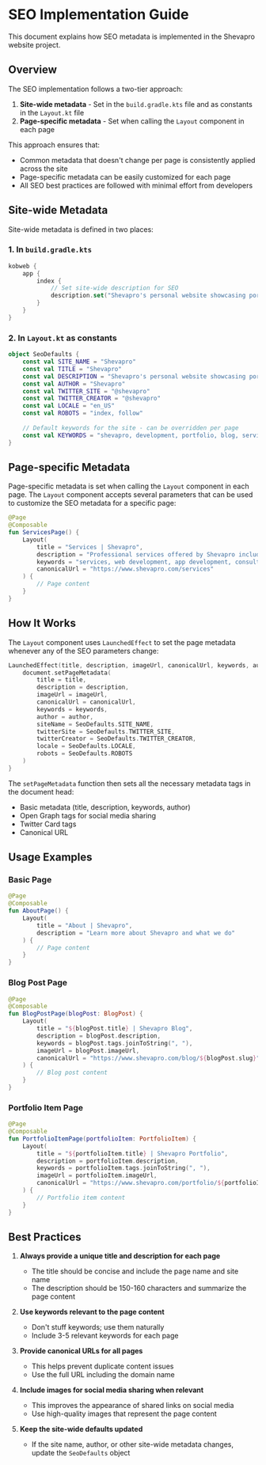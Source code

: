 # SEO Implementation Guide

This document explains how SEO metadata is implemented in the Shevapro website project.

## Overview

The SEO implementation follows a two-tier approach:
1. **Site-wide metadata** - Set in the `build.gradle.kts` file and as constants in the `Layout.kt` file
2. **Page-specific metadata** - Set when calling the `Layout` component in each page

This approach ensures that:
- Common metadata that doesn't change per page is consistently applied across the site
- Page-specific metadata can be easily customized for each page
- All SEO best practices are followed with minimal effort from developers

## Site-wide Metadata

Site-wide metadata is defined in two places:

### 1. In `build.gradle.kts`

```kotlin
kobweb {
    app {
        index {
            // Set site-wide description for SEO
            description.set("Shevapro's personal website showcasing portfolio, blog, and services")
        }
    }
}
```

### 2. In `Layout.kt` as constants

```kotlin
object SeoDefaults {
    const val SITE_NAME = "Shevapro"
    const val TITLE = "Shevapro"
    const val DESCRIPTION = "Shevapro's personal website showcasing portfolio, blog, and services"
    const val AUTHOR = "Shevapro"
    const val TWITTER_SITE = "@shevapro"
    const val TWITTER_CREATOR = "@shevapro"
    const val LOCALE = "en_US"
    const val ROBOTS = "index, follow"
    
    // Default keywords for the site - can be overridden per page
    const val KEYWORDS = "shevapro, development, portfolio, blog, services, kotlin, web development"
}
```

## Page-specific Metadata

Page-specific metadata is set when calling the `Layout` component in each page. The `Layout` component accepts several parameters that can be used to customize the SEO metadata for a specific page:

```kotlin
@Page
@Composable
fun ServicesPage() {
    Layout(
        title = "Services | Shevapro",
        description = "Professional services offered by Shevapro including web development, app development, and consulting",
        keywords = "services, web development, app development, consulting, kotlin, android",
        canonicalUrl = "https://www.shevapro.com/services"
    ) {
        // Page content
    }
}
```

## How It Works

The `Layout` component uses `LaunchedEffect` to set the page metadata whenever any of the SEO parameters change:

```kotlin
LaunchedEffect(title, description, imageUrl, canonicalUrl, keywords, author) {
    document.setPageMetadata(
        title = title,
        description = description,
        imageUrl = imageUrl,
        canonicalUrl = canonicalUrl,
        keywords = keywords,
        author = author,
        siteName = SeoDefaults.SITE_NAME,
        twitterSite = SeoDefaults.TWITTER_SITE,
        twitterCreator = SeoDefaults.TWITTER_CREATOR,
        locale = SeoDefaults.LOCALE,
        robots = SeoDefaults.ROBOTS
    )
}
```

The `setPageMetadata` function then sets all the necessary metadata tags in the document head:

- Basic metadata (title, description, keywords, author)
- Open Graph tags for social media sharing
- Twitter Card tags
- Canonical URL

## Usage Examples

### Basic Page

```kotlin
@Page
@Composable
fun AboutPage() {
    Layout(
        title = "About | Shevapro",
        description = "Learn more about Shevapro and what we do"
    ) {
        // Page content
    }
}
```

### Blog Post Page

```kotlin
@Page
@Composable
fun BlogPostPage(blogPost: BlogPost) {
    Layout(
        title = "${blogPost.title} | Shevapro Blog",
        description = blogPost.description,
        keywords = blogPost.tags.joinToString(", "),
        imageUrl = blogPost.imageUrl,
        canonicalUrl = "https://www.shevapro.com/blog/${blogPost.slug}"
    ) {
        // Blog post content
    }
}
```

### Portfolio Item Page

```kotlin
@Page
@Composable
fun PortfolioItemPage(portfolioItem: PortfolioItem) {
    Layout(
        title = "${portfolioItem.title} | Shevapro Portfolio",
        description = portfolioItem.description,
        keywords = portfolioItem.tags.joinToString(", "),
        imageUrl = portfolioItem.imageUrl,
        canonicalUrl = "https://www.shevapro.com/portfolio/${portfolioItem.slug}"
    ) {
        // Portfolio item content
    }
}
```

## Best Practices

1. **Always provide a unique title and description for each page**
   - The title should be concise and include the page name and site name
   - The description should be 150-160 characters and summarize the page content

2. **Use keywords relevant to the page content**
   - Don't stuff keywords; use them naturally
   - Include 3-5 relevant keywords for each page

3. **Provide canonical URLs for all pages**
   - This helps prevent duplicate content issues
   - Use the full URL including the domain name

4. **Include images for social media sharing when relevant**
   - This improves the appearance of shared links on social media
   - Use high-quality images that represent the page content

5. **Keep the site-wide defaults updated**
   - If the site name, author, or other site-wide metadata changes, update the `SeoDefaults` object